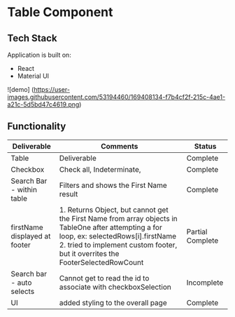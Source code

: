 # Table Component 

## Tech Stack
Application is built on: 
- React
- Material UI 

 ![demo] (https://user-images.githubusercontent.com/53194460/169408134-f7b4cf2f-215c-4ae1-a21c-5d5bd47c4619.png)


##  Functionality 
| Deliverable    | Comments                             | Status     |
| -------------- | ------------------------------------ | ---------- |
| Table    | Deliverable  | Complete   |
| Checkbox |  Check all, Indeterminate,          | Complete |
| Search Bar - within table | Filters and shows the First Name result  | Complete |
|  firstName displayed at footer  | 1. Returns Object, but cannot get the First Name from array objects in TableOne after attempting a for loop, ex: selectedRows[i].firstName  2. tried to implement custom footer, but it overrites the FooterSelectedRowCount | Partial Complete |
| Search bar - auto selects | Cannot get to read the id  to associate with  checkboxSelection | Incomplete |
| UI | added styling to the overall page | Complete |


